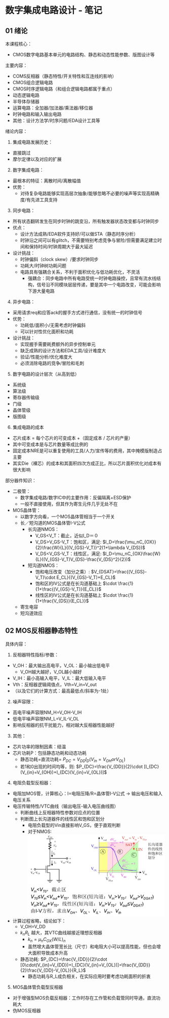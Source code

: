 # 数字集成电路设计 - 笔记

## 01 绪论
本课程核心：
- CMOS数字电路基本单元的电路结构、静态和动态性能参数、版图设计等

主要内容：
- COMS反相器（静态特性/开关特性和互连线的影响）
- CMOS组合逻辑电路
- CMOS时序逻辑电路（和组合逻辑电路都属于重点）
- 动态逻辑电路
- 半导体存储器
- 运算电路：全加器/加法器/乘法器/移位器
- 时钟电路和输入输出电路
- 其他：设计方法学/时序问题/EDA设计工具等

绪论内容：
1. 集成电路发展历史：
  - 直接跳过
  - 摩尔定律以及对应的扩展
2. 数字集成电路：
  - 最根本的特征：离散时间/离散幅值
  - 优势：
    - 对待复杂电路能够实现高层次抽象/能够忽略不必要的噪声等实现高精确度/有先进工具支持
3. 同步电路：
  - 所有状态翻转发生在同步时钟的跳变沿，所有触发器状态改变都与时钟同步
  - 优点：
    - 设计方法成熟/EDA软件支持好/可以做STA（静态时序分析）
    - 时钟沿之间可以有glitch，不需要特别考虑竞争与冒险/但需要满足建立时间和保持时间/时钟周期大于最大延迟
  - 设计挑战：
    - 时钟偏斜（clock skew）/要求时钟同步
    - 功耗大/时钟树功耗问题
    - 电路具有强耦合关系，不利于面积优化与低功耗优化，不灵活
      - 强耦合：同步电路中所有电路受统一时钟电路操控，且常有流水线结构，信号沿不同模块层层传递，要是其中一个电路改变，可能会影响下游大量电路
4. 异步电路：
  - 采用请求req和应答ack的握手方式进行通信，没有统一的时钟信号
  - 优势：
    - 功耗低/面积小/无需考虑时钟偏斜
    - 可以针对性优化面积和功耗
  - 设计挑战：
    - 实现握手需要耗费额外的异步控制单元
    - 缺乏成熟的设计方法和EDA工具/设计难度大
    - 验证/性能分析/优化难度大
    - 必须消除电路的竞争/冒险和毛刺
5. 数字电路的设计层次（从高到低）
  - 系统级
  - 算法级
  - 寄存器传输级
  - 门级
  - 晶体管级
  - 版图级
6. 集成电路的成本
  - 芯片成本 = 每个芯片的可变成本 +（固定成本 / 芯片的产量）
  - 其中可变成本是与芯片数量等成比例的
  - 固定成本NRE是可以重复使用的工具/人力/宣传等的费用，其中掩模版制造占主要
  - 其实Die（裸芯）的成本和其面积四次方成正比，所以芯片面积优化对成本有很大影响

部分器件知识：
- 二极管：
  - 数字集成电路/数字IC中的主要作用：反偏隔离+ESD保护
  - 一般不直接使用，但其作为寄生元件几乎无处不在
- MOS晶体管：
  - 以数字方向看，一个MOS晶体管相当于一个开关
  - 长／短沟道的MOS晶体管I-V公式
    - 长沟道NMOS：
      - V_GS<V_T：截止，近似I_D＝０
      - V_DS>V_GS-V_T：饱和区，满足: $I_D=\frac{\mu_nC_{OX}}{2}\frac{W}{L}{(V_{GS}-V_T)}^2(1+\lambda V_{DS})$
      - V_DS<V_GS-V_T：线性区，满足: $I_D=\mu_nC_{OX}\frac{W}{L}((V_{GS}-V_T)V_{DS}-\frac{V_{DS}^2}{2})$
    - 短沟道NMOS：
      - 饱和电压改变（加分之乘）: $V_{DSAT}=\frac{(V_{GS}-V_T)\cdot E_CL}{(V_{GS}-V_T)+E_CL}$
      - 饱和区的IV公式是在长沟道基础上 $\cdot \frac{1}{1+\frac{(V_{GS}-V_T)}{E_CL}}$
      - 线性区的IV公式是在长沟道基础上 $\cdot \frac{1}{1+\frac{V_{DS}}{E_CL}}$
  - 寄生电容
  - 短沟道效应


## 02  MOS反相器静态特性
具体内容：
1. 反相器特性指标/参数：
  - V_OH：最大输出高电平，V_OL：最小输出低电平
    - V_OH越大越好，V_OL越小越好
  - V_IH：最小高输入电平，V_IL：最大低输入电平
  - Vth：反相器逻辑阈值点，Vth=V_in=V_out
  - （以及它们的计算方式：最高最低点/斜率为-1处）
2. 噪声容限：
  - 高电平噪声容限NM_H=V_OH-V_IH
  - 低电平噪声容限NM_L=V_IL-V_OL
  - 影响反相器的抗干扰能力，相对越大反相器性能越好
3. 其他：
  - 芯片功率的限制因素：结温
  - 芯片功耗P：包括静态功耗和动态功耗
    - 静态功耗=直流功耗= $P_{DC}=V_{DD}I_D(V_{in}=V_{OH}orV_{OL})$
    - 若1和0出现的时间均等，则: $P_{DC}=\frac{V_{DD}}{2}\cdot [I_{DC}(V_{in}=V_{OH})+I_{DC}(V_{in}=V_{OL})]$
4. 电阻负载型反相器：
  - 电阻加MOS管，计算核心：I=电阻压降/R=晶体管I-V公式 -> 输出电压和输入电压关系
  - 电压传输特性/VTC曲线（输出电压-输入电压曲线图）
    - 判断曲线上反相器特性参数对应点的位置
    - 判断图上长沟道器件的线性区和饱和区划分
      - 电阻负载型的Vin直接影响V_GS，便于直观判断
      - 对于NMOS: ![电阻负载型](./images/电阻负载型VTC.png "电阻负载型VTC曲线")
  - 计算过程省略，结论如下：
    - V_OH=V_DD
    - $k_nR_L$ 越大，其VTC曲线越接近理想反相器
      - $k_n=\mu_nC_{OX}(W/L)_n$
      - 虽然增大晶体管宽长比（尺寸）和电阻大小可以提高性能，但也会增大面积导致成本升高
    - 静态功耗: $P_{DC}=\frac{V_{DD}}{2}\cdot [0\cdot(V_{in}=V_{DD})+I_{DC}(V_{in}=V_{OL})]=\frac{V_{DD}}{2}\frac{V_{DD}-V_{OL}}{R_L}$
      - 静态功耗与R_L成负相关，在实际应用时要考虑功耗面积的折衷
5. MOS晶体管负载型反相器
  - 对于增强型MOS负载反相器：工作时存在工作管和负载管同时导通，直流功耗大
  - 伪MOS反相器


